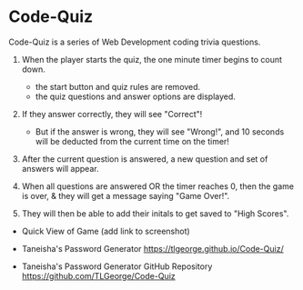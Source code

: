 # Code-Quiz
Code-Quiz is a series of Web Development coding trivia questions. 

1. When the player starts the quiz, the one minute timer begins to count down.
    * the start button and quiz rules are removed.
    * the quiz questions and answer options are displayed.

2. If they answer correctly, they will see "Correct"! 
    * But if the answer is wrong, they will see "Wrong!", and 10 seconds will be deducted from the current time on the timer!

3. After the current question is answered, a new question and set of answers will appear.

4. When all questions are answered OR the timer reaches 0, then the game is over, & they will get a message saying "Game Over!".

5. They will then be able to add their initals to get saved to "High Scores".

* Quick View of Game
(add link to screenshot)

* Taneisha's Password Generator 
https://tlgeorge.github.io/Code-Quiz/

* Taneisha's Password Generator GitHub Repository
https://github.com/TLGeorge/Code-Quiz
